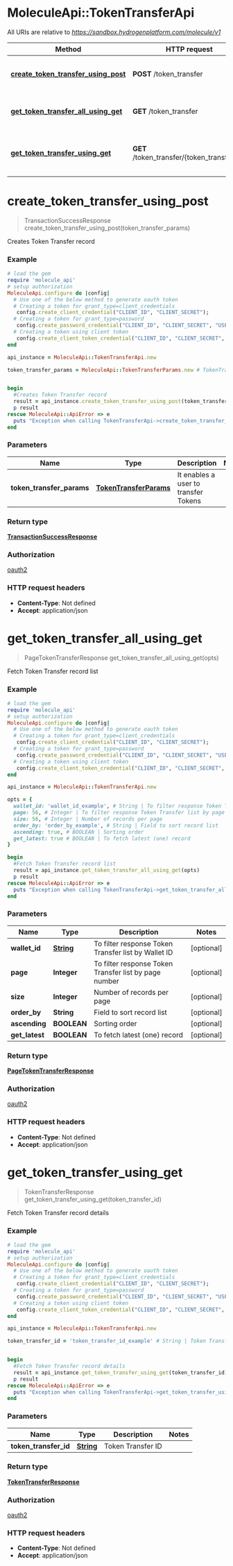 # MoleculeApi::TokenTransferApi

All URIs are relative to *https://sandbox.hydrogenplatform.com/molecule/v1*

Method | HTTP request | Description
------------- | ------------- | -------------
[**create_token_transfer_using_post**](TokenTransferApi.md#create_token_transfer_using_post) | **POST** /token_transfer | Creates Token Transfer record
[**get_token_transfer_all_using_get**](TokenTransferApi.md#get_token_transfer_all_using_get) | **GET** /token_transfer | Fetch Token Transfer record list
[**get_token_transfer_using_get**](TokenTransferApi.md#get_token_transfer_using_get) | **GET** /token_transfer/{token_transfer_id} | Fetch Token Transfer record details


# **create_token_transfer_using_post**
> TransactionSuccessResponse create_token_transfer_using_post(token_transfer_params)

Creates Token Transfer record

### Example
```ruby
# load the gem
require 'molecule_api'
# setup authorization
MoleculeApi.configure do |config|
  # Use one of the below method to generate oauth token        
  # Creating a token for grant_type=client_credentials
   config.create_client_credential("CLIENT_ID", "CLIENT_SECRET");
  # Creating a token for grant_type=password
   config.create_password_credential("CLIENT_ID", "CLIENT_SECRET", "USERNAME", "PASSWORD");
  # Creating a token using client token
   config.create_client_token_credential("CLIENT_ID", "CLIENT_SECRET", "CLIENT_TOKEN");
end

api_instance = MoleculeApi::TokenTransferApi.new

token_transfer_params = MoleculeApi::TokenTransferParams.new # TokenTransferParams | It enables a user to transfer Tokens


begin
  #Creates Token Transfer record
  result = api_instance.create_token_transfer_using_post(token_transfer_params)
  p result
rescue MoleculeApi::ApiError => e
  puts "Exception when calling TokenTransferApi->create_token_transfer_using_post: #{e}"
end
```

### Parameters

Name | Type | Description  | Notes
------------- | ------------- | ------------- | -------------
 **token_transfer_params** | [**TokenTransferParams**](TokenTransferParams.md)| It enables a user to transfer Tokens | 

### Return type

[**TransactionSuccessResponse**](TransactionSuccessResponse.md)

### Authorization

[oauth2](../README.md#oauth2)

### HTTP request headers

 - **Content-Type**: Not defined
 - **Accept**: application/json



# **get_token_transfer_all_using_get**
> PageTokenTransferResponse get_token_transfer_all_using_get(opts)

Fetch Token Transfer record list

### Example
```ruby
# load the gem
require 'molecule_api'
# setup authorization
MoleculeApi.configure do |config|
  # Use one of the below method to generate oauth token        
  # Creating a token for grant_type=client_credentials
   config.create_client_credential("CLIENT_ID", "CLIENT_SECRET");
  # Creating a token for grant_type=password
   config.create_password_credential("CLIENT_ID", "CLIENT_SECRET", "USERNAME", "PASSWORD");
  # Creating a token using client token
   config.create_client_token_credential("CLIENT_ID", "CLIENT_SECRET", "CLIENT_TOKEN");
end

api_instance = MoleculeApi::TokenTransferApi.new

opts = { 
  wallet_id: 'wallet_id_example', # String | To filter response Token Transfer list by Wallet ID
  page: 56, # Integer | To filter response Token Transfer list by page number
  size: 56, # Integer | Number of records per page
  order_by: 'order_by_example', # String | Field to sort record list
  ascending: true, # BOOLEAN | Sorting order
  get_latest: true # BOOLEAN | To fetch latest (one) record
}

begin
  #Fetch Token Transfer record list
  result = api_instance.get_token_transfer_all_using_get(opts)
  p result
rescue MoleculeApi::ApiError => e
  puts "Exception when calling TokenTransferApi->get_token_transfer_all_using_get: #{e}"
end
```

### Parameters

Name | Type | Description  | Notes
------------- | ------------- | ------------- | -------------
 **wallet_id** | [**String**](.md)| To filter response Token Transfer list by Wallet ID | [optional] 
 **page** | **Integer**| To filter response Token Transfer list by page number | [optional] 
 **size** | **Integer**| Number of records per page | [optional] 
 **order_by** | **String**| Field to sort record list | [optional] 
 **ascending** | **BOOLEAN**| Sorting order | [optional] 
 **get_latest** | **BOOLEAN**| To fetch latest (one) record | [optional] 

### Return type

[**PageTokenTransferResponse**](PageTokenTransferResponse.md)

### Authorization

[oauth2](../README.md#oauth2)

### HTTP request headers

 - **Content-Type**: Not defined
 - **Accept**: application/json



# **get_token_transfer_using_get**
> TokenTransferResponse get_token_transfer_using_get(token_transfer_id)

Fetch Token Transfer record details

### Example
```ruby
# load the gem
require 'molecule_api'
# setup authorization
MoleculeApi.configure do |config|
  # Use one of the below method to generate oauth token        
  # Creating a token for grant_type=client_credentials
   config.create_client_credential("CLIENT_ID", "CLIENT_SECRET");
  # Creating a token for grant_type=password
   config.create_password_credential("CLIENT_ID", "CLIENT_SECRET", "USERNAME", "PASSWORD");
  # Creating a token using client token
   config.create_client_token_credential("CLIENT_ID", "CLIENT_SECRET", "CLIENT_TOKEN");
end

api_instance = MoleculeApi::TokenTransferApi.new

token_transfer_id = 'token_transfer_id_example' # String | Token Transfer ID


begin
  #Fetch Token Transfer record details
  result = api_instance.get_token_transfer_using_get(token_transfer_id)
  p result
rescue MoleculeApi::ApiError => e
  puts "Exception when calling TokenTransferApi->get_token_transfer_using_get: #{e}"
end
```

### Parameters

Name | Type | Description  | Notes
------------- | ------------- | ------------- | -------------
 **token_transfer_id** | [**String**](.md)| Token Transfer ID | 

### Return type

[**TokenTransferResponse**](TokenTransferResponse.md)

### Authorization

[oauth2](../README.md#oauth2)

### HTTP request headers

 - **Content-Type**: Not defined
 - **Accept**: application/json



